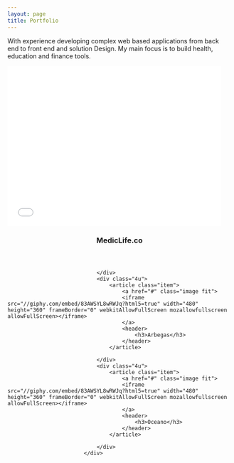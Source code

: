 ```yaml
---
layout: page
title: Portfolio
---
```

<p class="message">With experience developing complex web based applications from back end to front end and solution Design. 
My main focus is to build health, education and finance tools.
</p>


<div class="row">
								<div class="4u">
									<article class="item">
										<a href="#" class="image fit">
										<iframe src="//giphy.com/embed/83AWSYL8wRWJq?html5=true" width="480" height="360" frameBorder="0" webkitAllowFullScreen mozallowfullscreen allowFullScreen></iframe>
										</a>
										<header>
											<h3>MedicLife.co</h3>
										</header>
									</article>
								
								</div>
								<div class="4u">
									<article class="item">
										<a href="#" class="image fit">
										<iframe src="//giphy.com/embed/83AWSYL8wRWJq?html5=true" width="480" height="360" frameBorder="0" webkitAllowFullScreen mozallowfullscreen allowFullScreen></iframe>
										</a>
										<header>
											<h3>Arbegas</h3>
										</header>
									</article>
								
								</div>
								<div class="4u">
									<article class="item">
										<a href="#" class="image fit">
										<iframe src="//giphy.com/embed/83AWSYL8wRWJq?html5=true" width="480" height="360" frameBorder="0" webkitAllowFullScreen mozallowfullscreen allowFullScreen></iframe>
										</a>
										<header>
											<h3>Oceano</h3>
										</header>
									</article>
								
								</div>
							</div>

